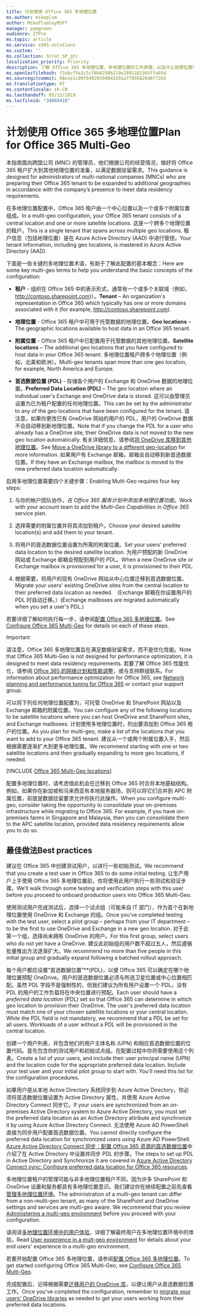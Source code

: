 ```yaml
---
title: 计划使用 Office 365 多地理位置
ms.author: mikeplum
author: MikePlumleyMSFT
manager: pamgreen
audience: ITPro
ms.topic: article
ms.service: o365-solutions
ms.custom: ''
ms.collection: Strat_SP_gtc
localization_priority: Priority
description: 了解 Office 365 多地理位置、多地理位置的工作原理，以及什么地理位置可用于数据存储。
ms.openlocfilehash: f3abcf5e2c5cf0b8250b219e2891181365ffa934
ms.sourcegitcommit: 08e1e1c09f64926394043291a77856620d6f72b5
ms.translationtype: HT
ms.contentlocale: zh-CN
ms.lasthandoff: 05/15/2019
ms.locfileid: "34069418"
---
```

# <a name="plan-for-office-365-multi-geo"></a><span data-ttu-id="977a5-103">计划使用 Office 365 多地理位置</span><span class="sxs-lookup"><span data-stu-id="977a5-103">Plan for Office 365 Multi-Geo</span></span>

<span data-ttu-id="977a5-104">本指南面向跨国公司 (MNC) 的管理员，他们根据公司的经营情况，做好将 Office 365 租户扩大到其他地理位置的准备，以满足数据驻留需求。</span><span class="sxs-lookup"><span data-stu-id="977a5-104">This guidance is designed for administrators of multi-national companies (MNCs) who are preparing their Office 365 tenant to be expanded to additional geographies in accordance with the company’s presence to meet data residency requirements.</span></span>

<span data-ttu-id="977a5-105">在多地理位置配置中，Office 365 租户由一个中心位置以及一个或多个附属位置组成。</span><span class="sxs-lookup"><span data-stu-id="977a5-105">In a multi-geo configuration, your Office 365 tenant consists of a central location and one or more satellite locations.</span></span> <span data-ttu-id="977a5-106">这是一个跨多个地理位置的租户。</span><span class="sxs-lookup"><span data-stu-id="977a5-106">This is a single tenant that spans across multiple geo locations.</span></span> <span data-ttu-id="977a5-107">租户信息（包括地理位置）是在 Azure Active Directory (AAD) 中进行管控。</span><span class="sxs-lookup"><span data-stu-id="977a5-107">Your tenant information, including geo locations, is mastered in Azure Active Directory (AAD).</span></span>

<span data-ttu-id="977a5-108">下面是一些关键的多地理位置术语，有助于了解此配置的基本概念：</span><span class="sxs-lookup"><span data-stu-id="977a5-108">Here are some key multi-geo terms to help you understand the basic concepts of the configuration:</span></span>

-   <span data-ttu-id="977a5-109">**租户** - 组织在 Office 365 中的表示形式，通常有一个或多个关联域（例如，http://contoso.sharepoint.com)）。</span><span class="sxs-lookup"><span data-stu-id="977a5-109">**Tenant** – An organization's representation in Office 365 which typically has one or more domains associated with it (for example, http://contoso.sharepoint.com).</span></span> 

-   <span data-ttu-id="977a5-110">**地理位置** - Office 365 租户中可用于托管数据的地理位置。</span><span class="sxs-lookup"><span data-stu-id="977a5-110">**Geo locations** – The geographic locations available to host data in an Office 365 tenant.</span></span>

-   <span data-ttu-id="977a5-111">**附属位置** - Office 365 租户中已配置用于托管数据的其他地理位置。</span><span class="sxs-lookup"><span data-stu-id="977a5-111">**Satellite locations** – The additional geo locations that you have configured to host data in your Office 365 tenant.</span></span> <span data-ttu-id="977a5-112">多地理位置租户跨多个地理位置（例如，北美和欧洲）。</span><span class="sxs-lookup"><span data-stu-id="977a5-112">Multi-geo tenants span more than one geo location, for example, North America and Europe.</span></span>

-   <span data-ttu-id="977a5-113">**首选数据位置 (PDL)** - 存储各个用户的 Exchange 和 OneDrive 数据的地理位置。</span><span class="sxs-lookup"><span data-stu-id="977a5-113">**Preferred Data Location (PDL)** – The geo location where an individual user's Exchange and OneDrive data is stored.</span></span> <span data-ttu-id="977a5-114">这可以由管理员设置为已为租户配置的任何地理位置。</span><span class="sxs-lookup"><span data-stu-id="977a5-114">This can be set by the administrator to any of the geo locations that have been configured for the tenant.</span></span> <span data-ttu-id="977a5-115">请注意，如果你更改已有 OneDrive 网站的用户的 PDL，用户的 OneDrive 数据不会自动移到新地理位置。</span><span class="sxs-lookup"><span data-stu-id="977a5-115">Note that if you change the PDL for a user who already has a OneDrive site, their OneDrive data is not moved to the new geo location automatically.</span></span> <span data-ttu-id="977a5-116">有关详细信息，请参阅[将 OneDrive 库移到其他地理位置](move-onedrive-between-geo-locations.md)。</span><span class="sxs-lookup"><span data-stu-id="977a5-116">See [Move a OneDrive library to a different geo-location](move-onedrive-between-geo-locations.md) for more information.</span></span> <span data-ttu-id="977a5-117">如果用户有 Exchange 邮箱，邮箱会自动移到新首选数据位置。</span><span class="sxs-lookup"><span data-stu-id="977a5-117">If they have an Exchange mailbox, the mailbox is moved to the new preferred data location automatically.</span></span>

<span data-ttu-id="977a5-118">启用多地理位置需要四个关键步骤：</span><span class="sxs-lookup"><span data-stu-id="977a5-118">Enabling Multi-Geo requires four key steps:</span></span>

1.  <span data-ttu-id="977a5-119">与你的帐户团队协作，_在 Office 365 服务计划中添加多地理位置功能_。</span><span class="sxs-lookup"><span data-stu-id="977a5-119">Work with your account team to add the _Multi-Geo Capabilities in Office 365_ service plan.</span></span>

2.  <span data-ttu-id="977a5-120">选择需要的附属位置并将其添加到租户。</span><span class="sxs-lookup"><span data-stu-id="977a5-120">Choose your desired satellite location(s) and add them to your tenant.</span></span>

3.  <span data-ttu-id="977a5-121">将用户的首选数据位置设置为所需的附属位置。</span><span class="sxs-lookup"><span data-stu-id="977a5-121">Set your users' preferred data location to the desired satellite location.</span></span> <span data-ttu-id="977a5-122">为用户预配的新 OneDrive 网站或 Exchange 邮箱会预配到用户的 PDL。</span><span class="sxs-lookup"><span data-stu-id="977a5-122">When a new OneDrive site or Exchange mailbox is provisioned for a user, it is provisioned to their PDL.</span></span>

4.  <span data-ttu-id="977a5-123">根据需要，将用户的现有 OneDrive 网站从中心位置迁移到首选数据位置。</span><span class="sxs-lookup"><span data-stu-id="977a5-123">Migrate your users' existing OneDrive sites from the central location to their preferred data location as needed.</span></span> <span data-ttu-id="977a5-124">（Exchange 邮箱在你设置用户的 PDL 时自动迁移。）</span><span class="sxs-lookup"><span data-stu-id="977a5-124">(Exchange mailboxes are migrated automatically when you set a user's PDL.)</span></span>

<span data-ttu-id="977a5-125">若要详细了解如何执行每一步，请参阅[配置 Office 365 多地理位置](multi-geo-tenant-configuration.md)。</span><span class="sxs-lookup"><span data-stu-id="977a5-125">See [Configure Office 365 Multi-Geo](multi-geo-tenant-configuration.md) for details on each of these steps.</span></span>

> [!IMPORTANT]
> <span data-ttu-id="977a5-126">请注意，Office 365 多地理位置旨在满足数据驻留需求，而不是优化性能。</span><span class="sxs-lookup"><span data-stu-id="977a5-126">Note that Office 365 Multi-Geo is not designed for performance optimization, it is designed to meet data residency requirements.</span></span> <span data-ttu-id="977a5-127">若要了解 Office 365 性能优化，请参阅 [Office 365 的网络计划和性能调整](https://support.office.com/article/e5f1228c-da3c-4654-bf16-d163daee8848)，或与支持群组联系。</span><span class="sxs-lookup"><span data-stu-id="977a5-127">For information about performance optimization for Office 365, see [Network planning and performance tuning for Office 365](https://support.office.com/article/e5f1228c-da3c-4654-bf16-d163daee8848) or contact your support group.</span></span>

<span data-ttu-id="977a5-128">可以将下列任何地理位置配置为，可托管 OneDrive 和 SharePoint 网站以及 Exchange 邮箱的附属位置。</span><span class="sxs-lookup"><span data-stu-id="977a5-128">You can configure any of the following locations to be satellite locations where you can host OneDrive and SharePoint sites, and Exchange mailboxes.</span></span> <span data-ttu-id="977a5-129">计划使用多地理位置时，列出要添加到 Office 365 租户的位置。</span><span class="sxs-lookup"><span data-stu-id="977a5-129">As you plan for multi-geo, make a list of the locations that you want to add to your Office 365 tenant.</span></span> <span data-ttu-id="977a5-130">建议从一个或两个附属位置入手，然后根据需要逐渐扩大到更多地理位置。</span><span class="sxs-lookup"><span data-stu-id="977a5-130">We recommend starting with one or two satellite locations and then gradually expanding to more geo locations, if needed.</span></span>

[!INCLUDE [Office 365 Multi-Geo locations](includes/office-365-multi-geo-locations.md)]

<span data-ttu-id="977a5-p108">配置多地理位置时，请考虑借此机会在迁移到 Office 365 时合并本地基础结构。例如，如果你在新加坡和马来西亚有本地服务器场，则可以将它们合并到 APC 附属位置，前提是数据驻留要求允许你执行此操作。</span><span class="sxs-lookup"><span data-stu-id="977a5-p108">When you configure multi-geo, consider taking the opportunity to consolidate your on-premises infrastructure while migrating to Office 365. For example, if you have on-premises farms in Singapore and Malaysia, then you can consolidate them to the APC satellite location, provided data residency requirements allow you to do so.</span></span>

## <a name="best-practices"></a><span data-ttu-id="977a5-133">最佳做法</span><span class="sxs-lookup"><span data-stu-id="977a5-133">Best practices</span></span>

<span data-ttu-id="977a5-134">建议在 Office 365 中创建测试用户，以进行一些初始测试。</span><span class="sxs-lookup"><span data-stu-id="977a5-134">We recommend that you create a test user in Office 365 to do some initial testing.</span></span> <span data-ttu-id="977a5-135">让生产用户上手使用 Office 365 多地理位置前，你将使用此用户执行一些测试和验证步骤。</span><span class="sxs-lookup"><span data-stu-id="977a5-135">We’ll walk through some testing and verification steps with this user before you proceed to onboard production users into Office 365 Multi-Geo.</span></span>

<span data-ttu-id="977a5-136">使用测试用户完成测试后，选择一个试点组（可能来自 IT 部门），作为首个在新地理位置使用 OneDrive 和 Exchange 的组。</span><span class="sxs-lookup"><span data-stu-id="977a5-136">Once you’ve completed testing with the test user, select a pilot group – perhaps from your IT department – to be the first to use OneDrive and Exchange in a new geo location.</span></span> <span data-ttu-id="977a5-137">对于此第一个组，选择尚未拥有 OneDrive 的用户。</span><span class="sxs-lookup"><span data-stu-id="977a5-137">For this first group, select users who do not yet have a OneDrive.</span></span> <span data-ttu-id="977a5-138">建议此初始组的用户数不超过五人，然后遵循批量推出方法逐渐扩大。</span><span class="sxs-lookup"><span data-stu-id="977a5-138">We recommend no more than five people in this initial group and gradually expand following a batched rollout approach.</span></span>

<span data-ttu-id="977a5-p111">每个用户都应设置“首选数据位置”\*\*(PDL)，以便 Office 365 可以确定在哪个地理位置预配 OneDrive。用户的首选数据位置必须与所选卫星位置或中心位置相匹配。虽然 PDL 字段不是强制性的，但我们建议为所有用户设置一个 PDL。没有 PDL 的用户的工作负载将在中央位置进行预配。</span><span class="sxs-lookup"><span data-stu-id="977a5-p111">Each user should have a *preferred data location* (PDL) set so that Office 365 can determine in which geo location to provision their OneDrive. The user's preferred data location must match one of your chosen satellite locations or your central location. While the PDL field is not mandatory, we recommend that a PDL be set for all users. Workloads of a user without a PDL will be provisioned in the central location.</span></span>

<span data-ttu-id="977a5-p112">创建一个用户列表，并包含他们的用户主体名称 (UPN) 和相应首选数据位置的位置代码。首先包含你的测试用户和初始试点组。在配置过程中你将需要使用这个列表。</span><span class="sxs-lookup"><span data-stu-id="977a5-p112">Create a list of your users, and include their user principal name (UPN) and the location code for the appropriate preferred data location. Include your test user and your initial pilot group to start with. You'll need this list for the configuration procedures.</span></span>

<span data-ttu-id="977a5-146">如果用户是从本地 Active Directory 系统同步到 Azure Active Directory，你必须将首选数据位置设置为 Active Directory 属性，并使用 Azure Active Directory Connect 同步它。</span><span class="sxs-lookup"><span data-stu-id="977a5-146">If your users are synchronized from an on-premises Active Directory system to Azure Active Directory, you must set the preferred data location as an Active Directory attribute and synchronize it by using Azure Active Directory Connect.</span></span> <span data-ttu-id="977a5-147">无法使用 Azure AD PowerShell 直接为同步用户配置首选数据位置。</span><span class="sxs-lookup"><span data-stu-id="977a5-147">You cannot directly configure the preferred data location for synchronized users using Azure AD PowerShell.</span></span> <span data-ttu-id="977a5-148">
  [Azure Active Directory Connect 同步：配置 Office 365 资源的首选数据位置](https://docs.microsoft.com/zh-CN/azure/active-directory/connect/active-directory-aadconnectsync-feature-preferreddatalocation)中介绍了在 Active Directory 中设置并同步 PDL 的步骤。</span><span class="sxs-lookup"><span data-stu-id="977a5-148">The steps to set up PDL in Active Directory and Synchronize it are covered in [Azure Active Directory Connect sync: Configure preferred data location for Office 365 resources](https://docs.microsoft.com/en-us/azure/active-directory/connect/active-directory-aadconnectsync-feature-preferreddatalocation).</span></span>

<span data-ttu-id="977a5-p114">多地理位置租户的管理可能与非多地理位置租户不同，因为许多 SharePoint 和 OneDrive 设置和服务都具有多地理位置意识。我们建议你在继续配置之前先查看[管理多地理位置环境](administering-a-multi-geo-environment.md)。</span><span class="sxs-lookup"><span data-stu-id="977a5-p114">The administration of a multi-geo tenant can differ from a non-multi-geo tenant, as many of the SharePoint and OneDrive settings and services are multi-geo aware. We recommend that you review [Administering a multi-geo environment](administering-a-multi-geo-environment.md) before you proceed with your configuration.</span></span>

<span data-ttu-id="977a5-151">请阅读[多地理位置环境中的用户体验](multi-geo-user-experience.md)，详细了解最终用户在多地理位置环境中的体验。</span><span class="sxs-lookup"><span data-stu-id="977a5-151">Read [User experience in a mult-geo environment](multi-geo-user-experience.md) for details about your end users' experience in a multi-geo environment.</span></span>

<span data-ttu-id="977a5-152">若要开始配置 Office 365 多地理位置，请参阅[配置 Office 365 多地理位置](multi-geo-tenant-configuration.md)。</span><span class="sxs-lookup"><span data-stu-id="977a5-152">To get started configuring Office 365 Multi-Geo, see [Configure Office 365 Multi-Geo](multi-geo-tenant-configuration.md).</span></span>

<span data-ttu-id="977a5-153">完成配置后，记得根据需要[迁移用户的 OneDrive 库](move-onedrive-between-geo-locations.md)，以便让用户从首选数据位置工作。</span><span class="sxs-lookup"><span data-stu-id="977a5-153">Once you've completed the configuration, remember to [migrate your users' OneDrive libraries](move-onedrive-between-geo-locations.md) as needed to get your users working from their preferred data locations.</span></span>
